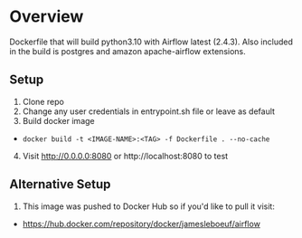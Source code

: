 # Overview
Dockerfile that will build python3.10 with Airflow latest (2.4.3). Also included in the build is postgres and amazon apache-airflow extensions.

## Setup
1. Clone repo
2. Change any user credentials in entrypoint.sh file or leave as default
3. Build docker image
  - ```docker build -t <IMAGE-NAME>:<TAG> -f Dockerfile . --no-cache```
4. Visit http://0.0.0.0:8080 or http://localhost:8080 to test

## Alternative Setup
1. This image was pushed to Docker Hub so if you'd like to pull it visit:
  - https://hub.docker.com/repository/docker/jamesleboeuf/airflow
